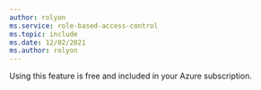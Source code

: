```yaml
---
author: rolyon
ms.service: role-based-access-control
ms.topic: include
ms.date: 12/02/2021
ms.author: rolyon
---
```


Using this feature is free and included in your Azure subscription.